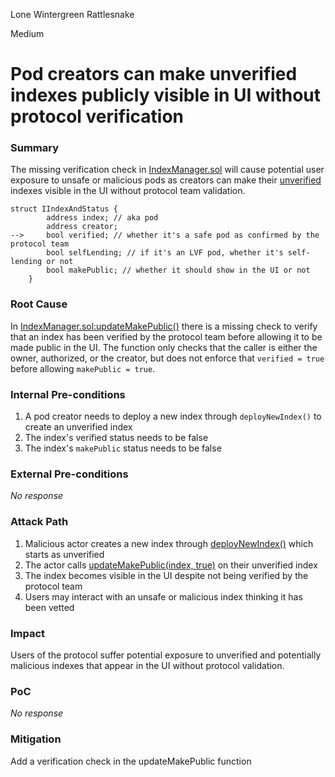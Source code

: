 Lone Wintergreen Rattlesnake

Medium

# Pod creators can make unverified indexes publicly visible in UI without protocol verification

### Summary

The missing verification check in [IndexManager.sol](https://github.com/sherlock-audit/2025-01-peapods-finance/blob/d28eb19f4b39d3db7997477460f9f9c76839cb0c/contracts/contracts/IndexManager.sol#L9) will cause potential user exposure to unsafe or malicious pods as creators can make their [unverified](https://github.com/sherlock-audit/2025-01-peapods-finance/blob/d28eb19f4b39d3db7997477460f9f9c76839cb0c/contracts/contracts/interfaces/IIndexManager.sol#L10) indexes visible in the UI without protocol team validation.
```solidity
struct IIndexAndStatus {
        address index; // aka pod
        address creator;
-->     bool verified; // whether it's a safe pod as confirmed by the protocol team
        bool selfLending; // if it's an LVF pod, whether it's self-lending or not
        bool makePublic; // whether it should show in the UI or not
    }
```

### Root Cause

In [IndexManager.sol:updateMakePublic()](https://github.com/sherlock-audit/2025-01-peapods-finance/blob/d28eb19f4b39d3db7997477460f9f9c76839cb0c/contracts/contracts/IndexManager.sol#L94) there is a missing check to verify that an index has been verified by the protocol team before allowing it to be made public in the UI. The function only checks that the caller is either the owner, authorized, or the creator, but does not enforce that `verified = true` before allowing `makePublic = true`.


### Internal Pre-conditions

1. A pod creator needs to deploy a new index through `deployNewIndex()` to create an unverified index
2. The index's verified status needs to be false
3. The index's `makePublic` status needs to be false

### External Pre-conditions

_No response_

### Attack Path

1. Malicious actor creates a new index through [deployNewIndex()](https://github.com/sherlock-audit/2025-01-peapods-finance/blob/d28eb19f4b39d3db7997477460f9f9c76839cb0c/contracts/contracts/IndexManager.sol#L30-L38) which starts as unverified
2. The actor calls [updateMakePublic(index, true)](https://github.com/sherlock-audit/2025-01-peapods-finance/blob/d28eb19f4b39d3db7997477460f9f9c76839cb0c/contracts/contracts/IndexManager.sol#L94-L99) on their unverified index
3. The index becomes visible in the UI despite not being verified by the protocol team
4. Users may interact with an unsafe or malicious index thinking it has been vetted

### Impact

Users of the protocol suffer potential exposure to unverified and potentially malicious indexes that appear in the UI without protocol validation.


### PoC

_No response_

### Mitigation

Add a verification check in the updateMakePublic function